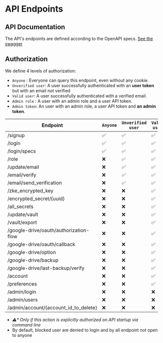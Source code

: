 # API Endpoints 
## API Documentation

The API's endpoints are defined according to the OpenAPI specs. [See the swagger](http://api.zero-totp.com/ui)

## Authorization
We define 4 levels of authorization: 

- `Anyone` : Everyone can query this endpoint, even without any cookie.
- `Unverified user`: A user successfully authenticated with an **user token** but with an email not verified
- `Valid user`: A user successfully authenticated with a verified email.
- `Admin role` : A user with an admin role and a user API token.
- `Admin token`: An user with an admin role, a user API token and **an admin token**.

|Endpoint   | `Anyone`  |`Unverified user`| `Valid user`  |   `Admin role` | `Admin token` |
|---|---|---|---|---|---|
|  /signup |✅| ✅  |✅  | ✅  |  ✅ |
|  /login | ✅| ✅  |✅  | ✅  |  ✅ |
|  /login/specs |  ✅| ✅  |✅  | ✅  |  ✅ |
| /role| ❌ | ✅  | ✅  | ✅  |  ✅ |
| /update/email | ❌ |  ✅ | ✅  | ✅  |  ✅ |
| /email/verify| ❌ |  ✅ | ✅  | ✅  |  ✅ |
| /email/send_verification | ❌ |  ✅ | ✅  | ✅  |  ✅ |
| /zke_encrypted_key | ❌ | ❌ | ✅  | ✅  |  ✅ |
| /encrypted_secret/{uuid} | ❌ | ❌ | ✅  | ✅  |  ✅ |
| /all_secrets | ❌ | ❌ | ✅  | ✅  |  ✅ |
| /update/vault | ❌ | ❌ | ✅  | ✅  |  ✅ |
| /vault/export | ❌ | ❌ | ✅  | ✅  |  ✅ |
| /google-drive/oauth/authorization-flow | ❌ | ❌ | ✅  | ✅  |  ✅ |
| /google-drive/oauth/callback | ❌ | ❌ | ✅  | ✅  |  ✅ |
| /google-drive/option  | ❌ | ❌ | ✅  | ✅  |  ✅ |
| /google-drive/backup| ❌ | ❌ | ✅  | ✅  |  ✅ |
| /google-drive/last-backup/verify | ❌ | ❌ | ✅  | ✅  |  ✅ |
| /account  | ❌ | ❌ | ✅  | ✅  |  ✅ |
| /preferences| ❌ | ❌ | ✅  | ✅  |  ✅ |
| /admin/login | ❌ | ❌ | ❌ |  ✅  |  ✅ |
| /admin/users  | ❌ | ❌ | ❌ | ❌  |  ✅ |
| /admin/account/{account_id_to_delete} | ❌ | ❌ | ❌ | ❌  |⚠️*|

- *⚠️\* Only if this action is explicitly authorized on API startup via command line*
- By default, blocked user are denied to login and by all endpoint not open to anyone
